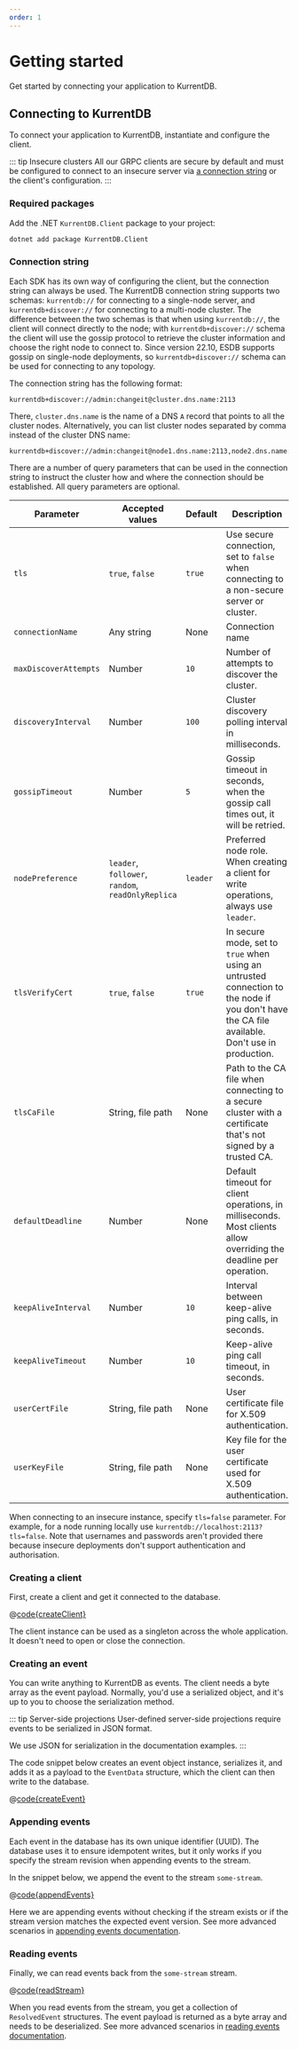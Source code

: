 ```yaml
---
order: 1
---
```


# Getting started

Get started by connecting your application to KurrentDB. 

## Connecting to KurrentDB

To connect your application to KurrentDB, instantiate and configure the client.

::: tip Insecure clusters
All our GRPC clients are secure by default and must be configured to connect to an insecure server via [a connection string](#connection-string) or the client's configuration.
:::

### Required packages

Add the .NET `KurrentDB.Client` package to your project:

```bash
dotnet add package KurrentDB.Client
```


### Connection string

Each SDK has its own way of configuring the client, but the connection string can always be used. 
The KurrentDB connection string supports two schemas: `kurrentdb://` for connecting to a single-node server, and `kurrentdb+discover://` for connecting to a multi-node cluster. The difference between the two schemas is that when using `kurrentdb://`, the client will connect directly to the node; with `kurrentdb+discover://` schema the client will use the gossip protocol to retrieve the cluster information and choose the right node to connect to.
Since version 22.10, ESDB supports gossip on single-node deployments, so `kurrentdb+discover://` schema can be used for connecting to any topology.

The connection string has the following format:

```
kurrentdb+discover://admin:changeit@cluster.dns.name:2113
```

There, `cluster.dns.name` is the name of a DNS `A` record that points to all the cluster nodes. Alternatively, you can list cluster nodes separated by comma instead of the cluster DNS name:

```
kurrentdb+discover://admin:changeit@node1.dns.name:2113,node2.dns.name:2113,node3.dns.name:2113
```

There are a number of query parameters that can be used in the connection string to instruct the cluster how and where the connection should be established. All query parameters are optional.

| Parameter             | Accepted values                                   | Default  | Description                                                                                                                                    |
|-----------------------|---------------------------------------------------|----------|------------------------------------------------------------------------------------------------------------------------------------------------|
| `tls`                 | `true`, `false`                                   | `true`   | Use secure connection, set to `false` when connecting to a non-secure server or cluster.                                                       |
| `connectionName`      | Any string                                        | None     | Connection name                                                                                                                                |
| `maxDiscoverAttempts` | Number                                            | `10`     | Number of attempts to discover the cluster.                                                                                                    |
| `discoveryInterval`   | Number                                            | `100`    | Cluster discovery polling interval in milliseconds.                                                                                            |
| `gossipTimeout`       | Number                                            | `5`      | Gossip timeout in seconds, when the gossip call times out, it will be retried.                                                                 |
| `nodePreference`      | `leader`, `follower`, `random`, `readOnlyReplica` | `leader` | Preferred node role. When creating a client for write operations, always use `leader`.                                                         |
| `tlsVerifyCert`       | `true`, `false`                                   | `true`   | In secure mode, set to `true` when using an untrusted connection to the node if you don't have the CA file available. Don't use in production. |
| `tlsCaFile`           | String, file path                                 | None     | Path to the CA file when connecting to a secure cluster with a certificate that's not signed by a trusted CA.                                  |
| `defaultDeadline`     | Number                                            | None     | Default timeout for client operations, in milliseconds. Most clients allow overriding the deadline per operation.                              |
| `keepAliveInterval`   | Number                                            | `10`     | Interval between keep-alive ping calls, in seconds.                                                                                            |
| `keepAliveTimeout`    | Number                                            | `10`     | Keep-alive ping call timeout, in seconds.                                                                                                      |
| `userCertFile`        | String, file path                                 | None     | User certificate file for X.509 authentication.                                                                                                |
| `userKeyFile`         | String, file path                                 | None     | Key file for the user certificate used for X.509 authentication.                                                                               |

When connecting to an insecure instance, specify `tls=false` parameter. For example, for a node running locally use `kurrentdb://localhost:2113?tls=false`. Note that usernames and passwords aren't provided there because insecure deployments don't support authentication and authorisation.

### Creating a client

First, create a client and get it connected to the database.

@[code{createClient}](@grpc:quick-start/Program.cs)

The client instance can be used as a singleton across the whole application. It doesn't need to open or close the connection.

### Creating an event

You can write anything to KurrentDB as events. The client needs a byte array as the event payload. Normally, you'd use a serialized object, and it's up to you to choose the serialization method.

::: tip Server-side projections
User-defined server-side projections require events to be serialized in JSON format.

We use JSON for serialization in the documentation examples.
:::

The code snippet below creates an event object instance, serializes it, and adds it as a payload to the `EventData` structure, which the client can then write to the database.

@[code{createEvent}](@grpc:quick-start/Program.cs)

### Appending events

Each event in the database has its own unique identifier (UUID). The database uses it to ensure idempotent writes, but it only works if you specify the stream revision when appending events to the stream.

In the snippet below, we append the event to the stream `some-stream`.

@[code{appendEvents}](@grpc:quick-start/Program.cs)

Here we are appending events without checking if the stream exists or if the stream version matches the expected event version. See more advanced scenarios in [appending events documentation](./appending-events.md).

### Reading events

Finally, we can read events back from the `some-stream` stream.

@[code{readStream}](@grpc:quick-start/Program.cs)

When you read events from the stream, you get a collection of `ResolvedEvent` structures. The event payload is returned as a byte array and needs to be deserialized. See more advanced scenarios in [reading events documentation](./reading-events.md).


